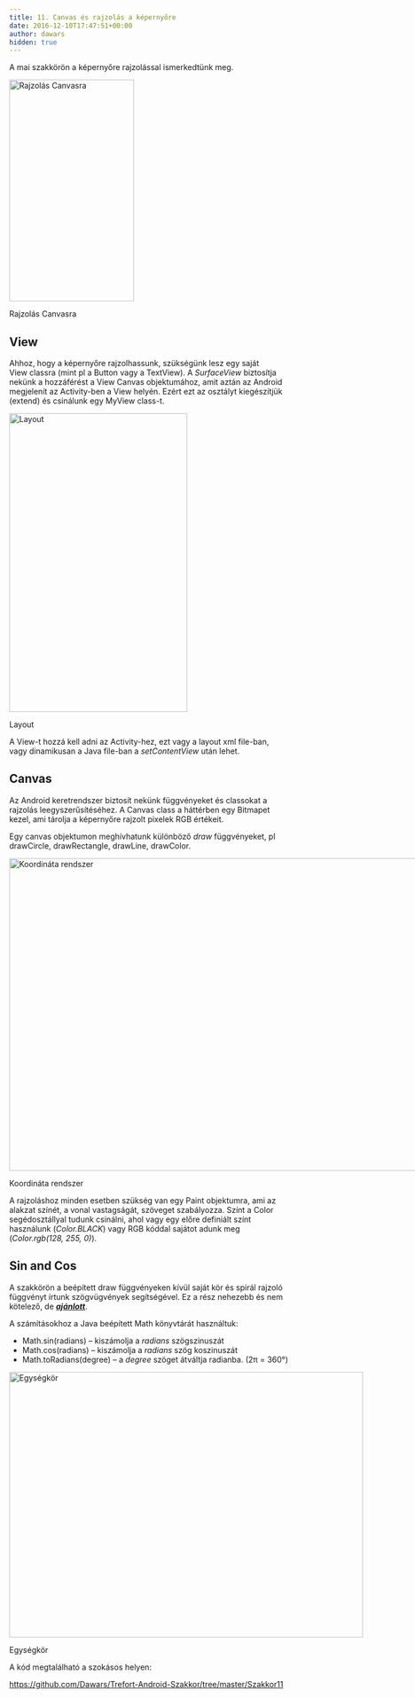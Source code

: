```yaml
---
title: 11. Canvas és rajzolás a képernyőre
date: 2016-12-10T17:47:51+00:00
author: dawars
hidden: true
---
```

A mai szakkörön a képernyőre rajzolással ismerkedtünk meg.

<div style="width: 235px" class="wp-caption aligncenter">
  <a href="https://dawars.me/wp-content/uploads/2016/12/canvas_draw.png"><img class="" src="//dawars.me/wp-content/uploads/2016/12/canvas_draw.png" alt="Rajzolás Canvasra" width="225" height="400" /></a>
  
  <p class="wp-caption-text">
    Rajzolás Canvasra
  </p>
</div>

<!--more-->

## View

Ahhoz, hogy a képernyőre rajzolhassunk, szükségünk lesz egy saját View classra (mint pl a Button vagy a TextView). A _SurfaceView_ biztosítja nekünk a hozzáférést a View Canvas objektumához, amit aztán az Android megjelenít az Activity-ben a View helyén. Ezért ezt az osztályt kiegészítjük (extend) és csinálunk egy MyView class-t.

<div style="width: 331px" class="wp-caption aligncenter">
  <a href="https://dawars.me/wp-content/uploads/2016/12/canvas_layout.png"><img class="size-medium" src="//dawars.me/wp-content/uploads/2016/12/canvas_layout.png" alt="Layout" width="321" height="539" /></a>
  
  <p class="wp-caption-text">
    Layout
  </p>
</div>

A View-t hozzá kell adni az Activity-hez, ezt vagy a layout xml file-ban, vagy dinamikusan a Java file-ban a _setContentView_ után lehet.

## Canvas

Az Android keretrendszer biztosít nekünk függvényeket és classokat a rajzolás leegyszerűsítéséhez. A Canvas class a háttérben egy Bitmapet kezel, ami tárolja a képernyőre rajzolt pixelek RGB értékeit.

Egy canvas objektumon meghívhatunk különböző _draw_ függvényeket, pl drawCircle, drawRectangle, drawLine, drawColor.

<div style="width: 1157px" class="wp-caption aligncenter">
  <a href="https://dawars.me/wp-content/uploads/2016/12/view_coord_sys.png"><img class="size-medium" src="//dawars.me/wp-content/uploads/2016/12/view_coord_sys.png" alt="Koordináta rendszer" width="1147" height="564" /></a>
  
  <p class="wp-caption-text">
    Koordináta rendszer
  </p>
</div>

A rajzoláshoz minden esetben szükség van egy Paint objektumra, ami az alakzat színét, a vonal vastagságát, szöveget szabályozza. Színt a Color segédosztállyal tudunk csinálni, ahol vagy egy előre definiált színt használunk (_Color.BLACK_) vagy RGB kóddal sajátot adunk meg (_Color.rgb(128, 255, 0)_).

## Sin and Cos

A szakkörön a beépített draw függvényeken kívül saját kör és spirál rajzoló függvényt írtunk szögvügvények segítségével. Ez a rész nehezebb és nem kötelező, de _<span style="text-decoration: underline;"><strong>ajánlott</strong></span>_.

A számításokhoz a Java beépített Math könyvtárát használtuk:

  * Math.sin(radians) &#8211; kiszámolja a _radians_ szögszinuszát
  * Math.cos(radians) &#8211; kiszámolja a _radians_ szög koszinuszát
  * Math.toRadians(degree) &#8211; a _degree_ szöget átváltja radianba. (2π = 360°)

<div style="width: 648px" class="wp-caption aligncenter">
  <a href="http://image.slidesharecdn.com/unitcircle-141229184649-conversion-gate02/95/unit-circle-intro-to-circular-functions-11-638.jpg?cb=1474668360"><img class="size-medium" src="//image.slidesharecdn.com/unitcircle-141229184649-conversion-gate02/95/unit-circle-intro-to-circular-functions-11-638.jpg?cb=1474668360" alt="Egységkör" width="638" height="479" /></a>
  
  <p class="wp-caption-text">
    Egységkör
  </p>
</div>

A kód megtalálható a szokásos helyen:

<a href="https://github.com/Dawars/Trefort-Android-Szakkor/tree/master/Szakkor11" target="_blank">https://github.com/Dawars/Trefort-Android-Szakkor/tree/master/Szakkor11</a>